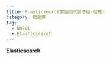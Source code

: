 ```yaml
---
title: Elasticsearch常见面试题总结(付费)
category: 数据库
tag:
  - NoSQL
  - Elasticsearch
---
```


**Elasticsearch** 
